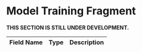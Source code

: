 # Model Training Fragment

**THIS SECTION IS STILL UNDER DEVELOPMENT.**

| Field Name          | Type                | Description                                                           |
|---------------------|---------------------|-----------------------------------------------------------------------|
